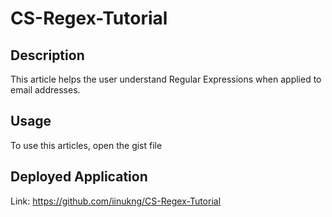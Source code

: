 # CS-Regex-Tutorial

## Description 
This article helps the user understand Regular Expressions when applied to email addresses. 

## Usage
To use this articles, open the gist file

## Deployed Application
Link: https://github.com/iinukng/CS-Regex-Tutorial 
